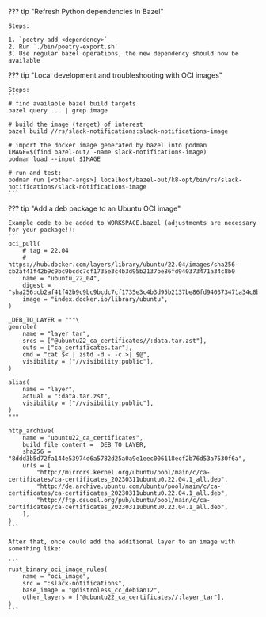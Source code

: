 
??? tip "Refresh Python dependencies in Bazel"

    Steps:
    
    1. `poetry add <dependency>`
    2. Run `./bin/poetry-export.sh`
    3. Use regular bazel operations, the new dependency should now be available

??? tip "Local development and troubleshooting with OCI images"

    Steps:
    ```
    # find available bazel build targets
    bazel query ... | grep image

    # build the image (target) of interest
    bazel build //rs/slack-notifications:slack-notifications-image

    # import the docker image generated by bazel into podman
    IMAGE=$(find bazel-out/ -name slack-notifications-image)
    podman load --input $IMAGE

    # run and test:
    podman run [<other-args>] localhost/bazel-out/k8-opt/bin/rs/slack-notifications/slack-notifications-image
    ```

??? tip "Add a deb package to an Ubuntu OCI image"

    Example code to be added to WORKSPACE.bazel (adjustments are necessary for your package!):
    ```
    oci_pull(
        # tag = 22.04
        # https://hub.docker.com/layers/library/ubuntu/22.04/images/sha256-cb2af41f42b9c9bc9bcdc7cf1735e3c4b3d95b2137be86fd940373471a34c8b0
        name = "ubuntu_22_04",
        digest = "sha256:cb2af41f42b9c9bc9bcdc7cf1735e3c4b3d95b2137be86fd940373471a34c8b0",
        image = "index.docker.io/library/ubuntu",
    )

    _DEB_TO_LAYER = """\
    genrule(
        name = "layer_tar",
        srcs = ["@ubuntu22_ca_certificates//:data.tar.zst"],
        outs = ["ca_certificates.tar"],
        cmd = "cat $< | zstd -d - -c >| $@",
        visibility = ["//visibility:public"],
    )

    alias(
        name = "layer",
        actual = ":data.tar.zst",
        visibility = ["//visibility:public"],
    )
    """

    http_archive(
        name = "ubuntu22_ca_certificates",
        build_file_content = _DEB_TO_LAYER,
        sha256 = "8ddd3b5d72fa144e53974d6a5782d25a0a9e1eec006118ecf2b76d53a7530f6a",
        urls = [
            "http://mirrors.kernel.org/ubuntu/pool/main/c/ca-certificates/ca-certificates_20230311ubuntu0.22.04.1_all.deb",
            "http://de.archive.ubuntu.com/ubuntu/pool/main/c/ca-certificates/ca-certificates_20230311ubuntu0.22.04.1_all.deb",
            "http://ftp.osuosl.org/pub/ubuntu/pool/main/c/ca-certificates/ca-certificates_20230311ubuntu0.22.04.1_all.deb",
        ],
    )
    ```

    After that, once could add the additional layer to an image with something like:

    ```
    rust_binary_oci_image_rules(
        name = "oci_image",
        src = ":slack-notifications",
        base_image = "@distroless_cc_debian12",
        other_layers = ["@ubuntu22_ca_certificates//:layer_tar"],
    )
    ```
